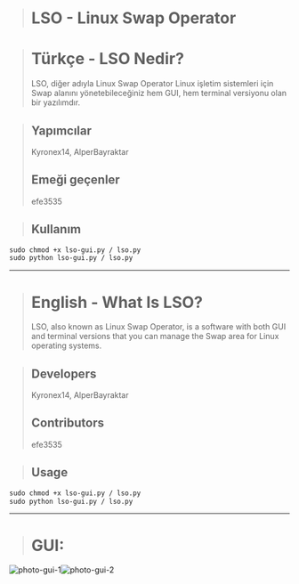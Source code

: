> # LSO - Linux Swap Operator

> # Türkçe - LSO Nedir?
> LSO, diğer adıyla Linux Swap Operator Linux işletim sistemleri için Swap alanını yönetebileceğiniz hem GUI, hem terminal versiyonu olan bir yazılımdır.</p>

> ## Yapımcılar
>Kyronex14, AlperBayraktar
> ## Emeği geçenler
>efe3535

> ## Kullanım
```diff
sudo chmod +x lso-gui.py / lso.py
sudo python lso-gui.py / lso.py
```

<hr>

> # English - What Is LSO?
> LSO, also known as Linux Swap Operator, is a software with both GUI and terminal versions that you can manage the Swap area for Linux operating systems.

> ## Developers
>Kyronex14, AlperBayraktar
> ## Contributors 
>efe3535

> ## Usage
```diff
sudo chmod +x lso-gui.py / lso.py
sudo python lso-gui.py / lso.py
```

<hr>

> # GUI:

![photo-gui-1](https://user-images.githubusercontent.com/85232699/120631339-713aeb00-c470-11eb-9666-35880e352169.png)![photo-gui-2](https://user-images.githubusercontent.com/85232699/120631353-74ce7200-c470-11eb-99de-93f5d53a7a55.png)
